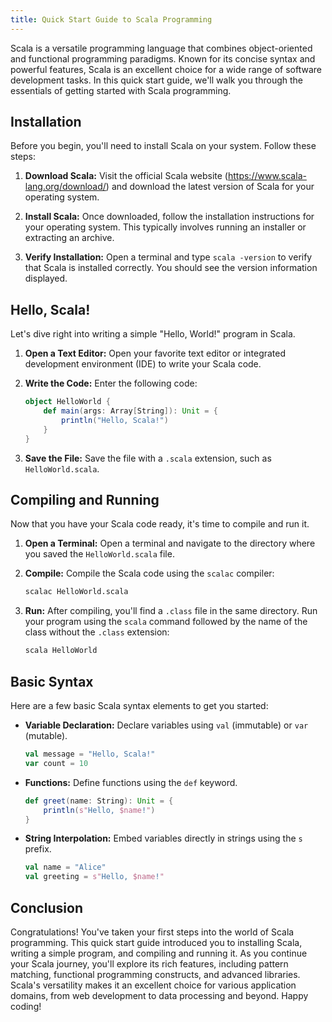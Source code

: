 ```yaml
---
title: Quick Start Guide to Scala Programming
---
```


Scala is a versatile programming language that combines object-oriented and functional programming paradigms. Known for its concise syntax and powerful features, Scala is an excellent choice for a wide range of software development tasks. In this quick start guide, we'll walk you through the essentials of getting started with Scala programming.

## Installation

Before you begin, you'll need to install Scala on your system. Follow these steps:

1. **Download Scala:** Visit the official Scala website (https://www.scala-lang.org/download/) and download the latest version of Scala for your operating system.

2. **Install Scala:** Once downloaded, follow the installation instructions for your operating system. This typically involves running an installer or extracting an archive.

3. **Verify Installation:** Open a terminal and type `scala -version` to verify that Scala is installed correctly. You should see the version information displayed.

## Hello, Scala!

Let's dive right into writing a simple "Hello, World!" program in Scala.

1. **Open a Text Editor:** Open your favorite text editor or integrated development environment (IDE) to write your Scala code.

2. **Write the Code:** Enter the following code:

   ```scala
   object HelloWorld {
       def main(args: Array[String]): Unit = {
           println("Hello, Scala!")
       }
   }
   ```

3. **Save the File:** Save the file with a `.scala` extension, such as `HelloWorld.scala`.

## Compiling and Running

Now that you have your Scala code ready, it's time to compile and run it.

1. **Open a Terminal:** Open a terminal and navigate to the directory where you saved the `HelloWorld.scala` file.

2. **Compile:** Compile the Scala code using the `scalac` compiler:

   ```bash
   scalac HelloWorld.scala
   ```

3. **Run:** After compiling, you'll find a `.class` file in the same directory. Run your program using the `scala` command followed by the name of the class without the `.class` extension:

   ```bash
   scala HelloWorld
   ```

## Basic Syntax

Here are a few basic Scala syntax elements to get you started:

- **Variable Declaration:** Declare variables using `val` (immutable) or `var` (mutable).

  ```scala
  val message = "Hello, Scala!"
  var count = 10
  ```

- **Functions:** Define functions using the `def` keyword.

  ```scala
  def greet(name: String): Unit = {
      println(s"Hello, $name!")
  }
  ```

- **String Interpolation:** Embed variables directly in strings using the `s` prefix.

  ```scala
  val name = "Alice"
  val greeting = s"Hello, $name!"
  ```

## Conclusion

Congratulations! You've taken your first steps into the world of Scala programming. This quick start guide introduced you to installing Scala, writing a simple program, and compiling and running it. As you continue your Scala journey, you'll explore its rich features, including pattern matching, functional programming constructs, and advanced libraries. Scala's versatility makes it an excellent choice for various application domains, from web development to data processing and beyond. Happy coding!
